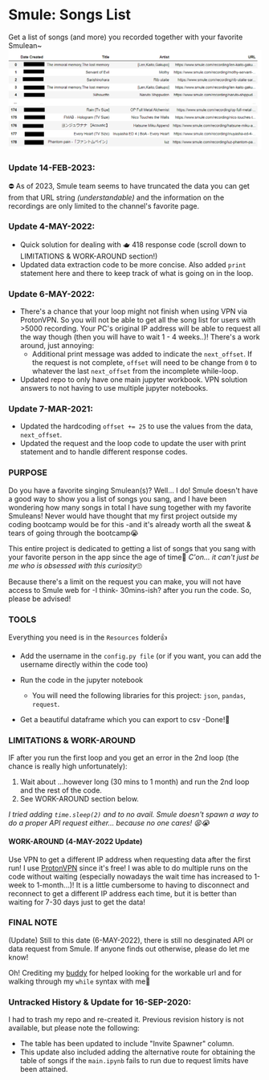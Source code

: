 # Smule: Songs List

Get a list of songs (and more) you recorded together with your favorite Smulean~
![all_songs](Images/all_songs_table.PNG)

### Update 14-FEB-2023:
⛔ As of 2023, Smule team seems to have truncated the data you can get from that URL string <i>(understandable)</i> and the information on the recordings are only limited to the channel's favorite page.

### Update 4-MAY-2022:
- Quick solution for dealing with 🫖 418 response code (scroll down to LIMITATIONS & WORK-AROUND section!)
- Updated data extraction code to be more concise. Also added `print` statement here and there to keep track of what is going on in the loop.

### Update 6-MAY-2022:
- There's a chance that your loop might not finish when using VPN via ProtonVPN. So you will not be able to get all the song list for users with >5000 recording. Your PC's original IP address will be able to request all the way though (then you will have to wait 1 - 4 weeks..)! 
There's a work around, just annoying:
  - Additional print message was added to indicate the `next_offset`. If the request is not complete, `offset` will need to be change from `0` to whatever the last `next_offset` from the incomplete while-loop.
- Updated repo to only have one main jupyter workbook. VPN solution answers to not having to use multiple jupyter notebooks.

### Update 7-MAR-2021:
- Updated the hardcoding `offset += 25` to use the values from the data, `next_offset`.
- Updated the request and the loop code to update the user with print statement and to handle different response codes.  

### PURPOSE

Do you have a favorite singing Smulean(s)? Well... I do! Smule doesn't have a good way to show you a list of songs you sang, and I have been wondering how many songs in total I have sung together with my favorite Smuleans!  Never would have thought that my first project outside my coding bootcamp would be for this -and it's already worth all the sweat & tears of going through the bootcamp😭

This entire project is dedicated to getting a list of songs that you sang with your favorite person in the app since the age of time🎤 <em>C'on... it can't just be me who is obsessed with this curiosity</em>🙄

Because there's a limit on the request you can make, you will not have access to Smule web for -I think- 30mins-ish? after you run the code. So, please be advised!

### TOOLS

Everything you need is in the `Resources` folder👍

- Add the username in the `config.py file` (or if you want, you can add the username directly within the code too)

- Run the code in the jupyter notebook
  - You will need the following libraries for this project: `json`, `pandas`, `request`.

- Get a beautiful dataframe which you can export to csv -Done!🎉

### LIMITATIONS & WORK-AROUND
IF after you run the first loop and you get an error in the 2nd loop (the chance is really high unfortunately):
  1. Wait about ...however long (30 mins to 1 month) and run the 2nd loop and the rest of the code.
  1. See WORK-AROUND section below.
  
 <em>I tried adding `time.sleep(2)` and to no avail. Smule doesn't spawn a way to do a proper API request either... because no one cares! 😫😭</em>

#### WORK-AROUND (4-MAY-2022 Update)
Use VPN to get a different IP address when requesting data after the first run! I use [ProtonVPN](https://protonvpn.com/) since it's free! I was able to do multiple runs on the code without waiting (especially nowadays the wait time has increased to 1-week to 1-month...)! It is a little cumbersome to having to disconnect and reconnect to get a different IP address each time, but it is better than waiting for 7-30 days just to get the data!

### FINAL NOTE
(Update) Still to this date (6-MAY-2022), there is still no desginated API or data request from Smule. If anyone finds out otherwise, please do let me know!

Oh! Crediting my [buddy](https://github.com/Dorfnox) for helped looking for the workable url and for walking through my `while` syntax with me🙌

### Untracked History & Update for 16-SEP-2020:
I had to trash my repo and re-created it. Previous revision history is not available, but please note the following: 
- The table has been updated to include "Invite Spawner" column.
- This update also included adding the alternative route for obtaining the table of songs if the `main.ipynb` fails to run due to request limits have been attained.
